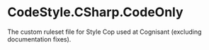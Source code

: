 # CodeStyle.CSharp.CodeOnly
The custom ruleset file for Style Cop used at Cognisant (excluding documentation fixes).
